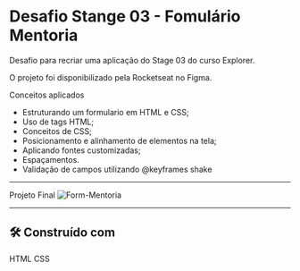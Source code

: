 # Desafio Stange 03 - Fomulário Mentoria

Desafio para recriar uma aplicação do Stage 03 do curso Explorer.

O projeto foi disponibilizado pela Rocketseat no Figma.

Conceitos aplicados
- Estruturando um formulario em HTML e CSS;
- Uso de tags HTML;
- Conceitos de CSS;
- Posicionamento e alinhamento de elementos na tela;
- Aplicando fontes customizadas;
- Espaçamentos.
- Validação de campos utilizando @keyframes shake

---

Projeto Final
![Form-Mentoria](https://user-images.githubusercontent.com/72874475/230242213-44f43510-ae60-4c53-b3e8-c3d8a0e99767.png)

---

## 🛠️ Construído com

 HTML
 CSS
